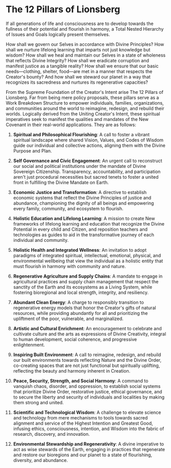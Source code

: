 # The 12 Pillars of Lionsberg

If all generations of life and consciousness are to develop towards the fullness of their potential and flourish in harmony, a Total Nested Hierarchy of Issues and Goals logically present themselves. 

How shall we govern our Selves in accordance with Divine Principles? How shall we nurture lifelong learning that imparts not just knowledge but wisdom? How shall we heal and maintain our Selves in a state of wholeness that reflects Divine Integrity? How shall we eradicate corruption and manifest justice as a tangible reality? How shall we ensure that our basic needs—clothing, shelter, food—are met in a manner that respects the Creator's bounty? And how shall we steward our planet in a way that recognizes its sacredness and nurtures its regenerative capacities?

From the Supreme Foundation of the Creator's Intent arise The 12 Pillars of Lionsberg. Far from being mere policy proposals, these pillars serve as a Work Breakdown Structure to empower individuals, families, organizations, and communities around the world to reimagine, redesign, and rebuild their worlds. Logically derived from the Uniting Creator's Intent, these spiritual imperatives seek to manifest the qualities and mandates of the New Covenant in their real-world applications. They are as follows:

1. **Spiritual and Philosophical Flourishing**: A call to foster a vibrant spiritual landscape where shared Vision, Values, and Codes of Wisdom guide our individual and collective actions, aligning them with the Divine Purpose and Plan.
    
2. **Self Governance and Civic Engagement**: An urgent call to reconstruct our social and political institutions under the mandate of Divine Sovereign Citizenship. Transparency, accountability, and participation aren't just procedural necessities but sacred tenets to foster a united front in fulfilling the Divine Mandate on Earth.
    
3. **Economic Justice and Transformation**: A directive to establish economic systems that reflect the Divine Principles of justice and abundance, championing the dignity of all beings and empowering every family, community, and ecosystem to flourish.
    
4. **Holistic Education and Lifelong Learning**: A mission to create New frameworks of lifelong learning and education that recognize the Divine Potential in every child and Citizen, and reposition teachers and technologies as guides to aid in the transformative journey of each individual and community.
    
5. **Holistic Health and Integrated Wellness**: An invitation to adopt  paradigms of integrated spiritual, intellectual, emotional, physical, and environmental wellbeing that view the individual as a holistic entity that must flourish in harmony with community and nature.
    
6. **Regenerative Agriculture and Supply Chains**: A mandate to engage in agricultural practices and supply chain management that respect the sanctity of the Earth and its ecosystems as a Living System, while fostering bioregional and local strength, integrity, and resiliency.
    
7. **Abundant Clean Energy**: A charge to responsibly transition to regenerative energy models that honor the Creator's gifts of natural resources, while providing abundantly for all and prioritizing the upliftment of the poor, vulnerable, and marginalized.
    
8. **Artistic and Cultural Enrichment**: An encouragement to celebrate and cultivate culture and the arts as expressions of Divine Creativity, integral to human development, social coherence, and progressive enlightenment.
    
9. **Inspiring Built Environment**: A call to reimagine, redesign, and rebuild our built environments towards reflecting Nature and the Divine Order, co-creating spaces that are not just functional but spiritually uplifting, reflecting the beauty and harmony inherent in Creation.
    
10. **Peace, Security, Strength, and Social Harmony**: A command to vanquish chaos, disorder, and oppression, to establish social systems that prioritize Divine Order, restorative justice, ethical governance, and to secure the liberty and security of individuals and localities by making them strong and united. 
    
11. **Scientific and Technological Wisdom**: A challenge to elevate science and technology from mere mechanisms to tools towards sacred alignment and service of the Highest Intention and Greatest Good, infusing ethics, consciousness, intention, and Wisdom into the fabric of research, discovery, and innovation. 
    
12. **Environmental Stewardship and Regenerativity**: A divine imperative to act as wise stewards of the Earth, engaging in practices that regenerate and restore our bioregions and our planet to a state of flourishing, diversity, and abundance.